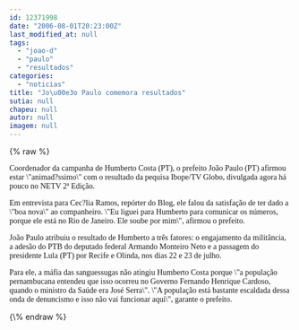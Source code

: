 ```yaml
---
id: 12371998
date: "2006-08-01T20:23:00Z"
last_modified_at: null
tags:
  - "joao-d"
  - "paulo"
  - "resultados"
categories:
  - "noticias"
title: "Jo\u00e3o Paulo comemora resultados"
sutia: null
chapeu: null
autor: null
imagem: null
---
```

{\% raw %}
<p><P><FONT face=Verdana>Coordenador da campanha de Humberto Costa (PT), o prefeito João Paulo (PT) afirmou estar \"animad?ssimo\" com o resultado da pequisa Ibope/TV Globo, divulgada agora há pouco no NETV 2ª Edição. </FONT></P></p>
<p><P><FONT face=Verdana>Em entrevista para Cec?lia Ramos, repórter do Blog, ele falou da satisfação de ter dado a \"boa nova\" ao companheiro. \"Eu liguei para Humberto para comunicar os números, porque ele está no Rio de Janeiro. Ele soube por mim\", afirmou o prefeito. </FONT></P></p>
<p><P><FONT face=Verdana>João Paulo atribuiu o resultado de Humberto a três fatores: o engajamento da militância, a adesão do PTB do deputado federal Armando Monteiro Neto e a passagem do presidente Lula (PT) por Recife e Olinda, nos dias 22 e 23 de julho. </FONT></P></p>
<p><P><FONT face=Verdana>Para ele, a máfia das sanguessugas não atingiu Humberto Costa porque \"a população pernambucana entendeu que isso ocorreu no Governo Fernando Henrique Cardoso, quando o ministro da Saúde era José Serra\". \"A população está bastante escaldada dessa onda de denuncismo e isso não vai funcionar aqui\", garante o prefeito.</FONT></P> </p>
{\% endraw %}